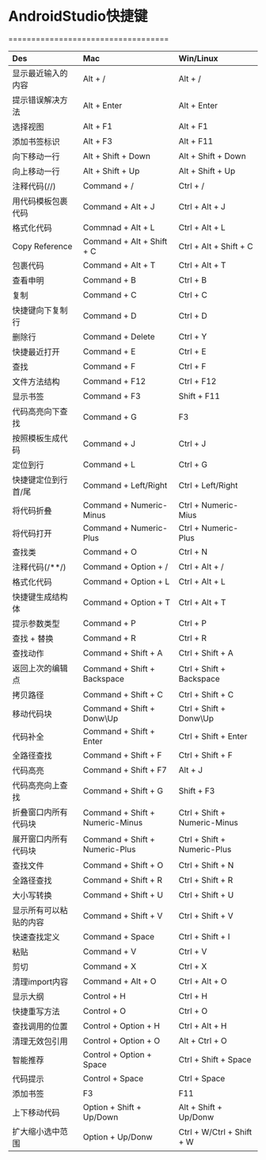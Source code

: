 # AndroidStudio快捷键
===================================

|Des|Mac|Win/Linux|
|:-------------------------------------------|:-------------------------------------------|:-------------------------------------------|
| 显示最近输入的内容    | Alt + / | Alt + /|
| 提示错误解决方法      | Alt + Enter | Alt + Enter |
| 选择视图    | Alt + F1 | Alt + F1 |
| 添加书签标识 | Alt + F3 | Alt + F11 |
| 向下移动一行 | Alt + Shift + Down | Alt + Shift + Down |
| 向上移动一行 | Alt + Shift + Up | Alt + Shift + Up |
| 注释代码(//) | Command + / | Ctrl + / |
| 用代码模板包裹代码 | Command + Alt + J | Ctrl + Alt + J |
| 格式化代码 | Commnad + Alt + L | Ctrl + Alt + L | 
| Copy Reference | Command + Alt + Shift + C | Ctrl + Alt + Shift + C |
| 包裹代码 | Command + Alt + T | Ctrl + Alt + T |
| 查看申明 | Command + B | Ctrl + B |
| 复制 | Command + C | Ctrl + C |
| 快捷键向下复制行 | Command + D | Ctrl + D |
| 删除行 | Command + Delete | Ctrl + Y |
| 快捷最近打开 | Command + E | Ctrl + E |
| 查找 | Command + F | Ctrl + F |
| 文件方法结构 | Command + F12 | Ctrl + F12 |
| 显示书签 | Command + F3 | Shift + F11 |
| 代码高亮向下查找 | Command + G | F3 |
| 按照模板生成代码 | Command + J | Ctrl + J |
| 定位到行 | Command + L | Ctrl + G |
| 快捷键定位到行首/尾 | Command + Left/Right | Ctrl + Left/Right |
| 将代码折叠 | Command + Numeric-Minus | Ctrl + Numeric-Mius |
| 将代码打开 | Command + Numeric-Plus | Ctrl + Numeric-Plus |
| 查找类 | Command + O | Ctrl + N |
| 注释代码(/**/) | Command + Option + / | Ctrl + Alt + / |
| 格式化代码 | Command + Option + L | Ctrl + Alt + L |
| 快捷键生成结构体 | Command + Option + T | Ctrl + Alt + T |
| 提示参数类型 | Command + P | Ctrl + P |
| 查找 + 替换 | Command + R | Ctrl + R |
| 查找动作 | Command + Shift + A | Ctrl + Shift + A |
| 返回上次的编辑点 | Command + Shift + Backspace | Ctrl + Shift + Backspace |
| 拷贝路径 | Command + Shift + C | Ctrl + Shift + C |
| 移动代码块 | Command + Shift + Donw\Up | Ctrl + Shift + Donw\Up |
| 代码补全 | Command + Shift + Enter | Ctrl + Shift + Enter |
| 全路径查找 | Command + Shift + F | Ctrl + Shift + F |
| 代码高亮 | Command + Shift + F7 | Alt + J |
| 代码高亮向上查找 | Command + Shift + G | Shift + F3 |
| 折叠窗口内所有代码块 | Command + Shift + Numeric-Minus | Ctrl + Shift + Numeric-Minus |
| 展开窗口内所有代码块 | Command + Shift + Numeric-Plus | Ctrl + Shift + Numeric-Plus |
| 查找文件 | Command + Shift + O | Ctrl + Shift + N |
| 全路径查找 | Command + Shift + R | Ctrl + Shift + R |
| 大小写转换 | Command + Shift + U | Ctrl + Shift + U |
| 显示所有可以粘贴的内容 | Command + Shift + V | Ctrl + Shift + V |
| 快速查找定义 | Command + Space | Ctrl + Shift + I |
| 粘贴 | Command + V | Ctrl + V |
| 剪切 | Command + X | Ctrl + X |
| 清理import内容 | Command + Alt + O | Ctrl + Alt + O |
| 显示大纲 | Control + H | Ctrl + H |
| 快捷重写方法 | Control + O | Ctrl + O |
| 查找调用的位置 | Control + Option + H | Ctrl + Alt + H |
| 清理无效包引用 | Control + Option + O | Alt + Ctrl + O |
| 智能推荐 | Control + Option + Space | Ctrl + Shift + Space |
| 代码提示 | Control + Space | Ctrl + Space |
| 添加书签 | F3 | F11 |
| 上下移动代码 | Option + Shift + Up/Down | Alt + Shift + Up/Donw |
| 扩大缩小选中范围 | Option + Up/Donw | Ctrl + W/Ctrl + Shift + W |
